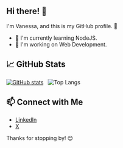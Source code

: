 ## Hi there! 👋

I'm Vanessa, and this is my GitHub profile. 🚀

- 🌱 I'm currently learning NodeJS.
- 🔭 I'm working on Web Development.

## 📈 GitHub Stats

[![GitHub stats](https://github-readme-stats.vercel.app/api?username=vanymartins2&show_icons=true&theme=transparent)](https://github.com/vanymartins2) &nbsp; ![Top Langs](https://github-readme-stats.vercel.app/api/top-langs/?username=vanymartins2&layout=compact&theme=transparent)

## 📫 Connect with Me

- [LinkedIn](https://www.linkedin.com/in/vanessa-martins2)
- [X](https://twitter.com/vanymartins2)

Thanks for stopping by! 😊
